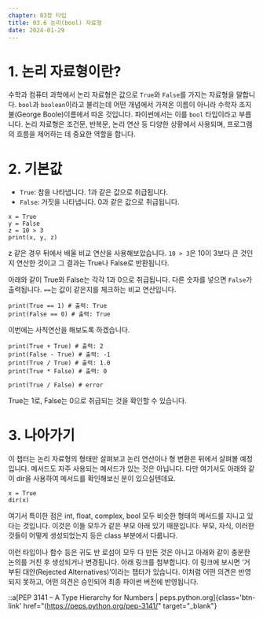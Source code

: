 ```yaml
---
chapter: 03장 타입
title: 03.6 논리(bool) 자료형
date: 2024-01-29
---
```


# 1. 논리 자료형이란?

수학과 컴퓨터 과학에서 논리 자료형은 값으로 `True`와 `False`를 가지는 자료형을 말합니다. `bool`과 `boolean`이라고 불리는데 어떤 개념에서 가져온 이름이 아니라 수학자 조지 불(George Boole)이름에서 따온 것입니다. 파이썬에서는 이를 `bool` 타입이라고 부릅니다. 논리 자료형은 조건문, 반복문, 논리 연산 등 다양한 상황에서 사용되며, 프로그램의 흐름을 제어하는 데 중요한 역할을 합니다.

# 2. **기본값**

- `True`: 참을 나타냅니다. 1과 같은 값으로 취급됩니다.
- `False`: 거짓을 나타냅니다. 0과 같은 값으로 취급됩니다.

```python-exec
x = True
y = False
z = 10 > 3
print(x, y, z)
```

z 같은 경우 뒤에서 배울 비교 연산을 사용해보았습니다. `10 > 3`은 10이 3보다 큰 것인지 연산한 것이고 그 결과는 True나 False로 반환됩니다.

아래와 같이 True와 False는 각각 1과 0으로 취급됩니다. 다른 숫자를 넣으면 `False`가 출력됩니다. `==`는 값이 같은지를 체크하는 비교 연산입니다.

```python-exec
print(True == 1) # 출력: True
print(False == 0) # 출력: True
```

이번에는 사칙연산을 해보도록 하겠습니다.

```python-exec
print(True + True) # 출력: 2
print(False - True) # 출력: -1
print(True / True) # 출력: 1.0
print(True * False) # 출력: 0
```

```python-exec
print(True / False) # error
```

True는 1로, False는 0으로 취급되는 것을 확인할 수 있습니다.

# 3. 나아가기

이 챕터는 논리 자료형의 형태만 살펴보고 논리 연산이나 형 변환은 뒤에서 살펴볼 예정입니다. 메서드도 자주 사용되는 메서드가 있는 것은 아닙니다. 다만 여기서도 아래와 같이 dir을 사용하여 메서드를 확인해보신 분이 있으실텐데요.

```python-exec
x = True
dir(x)
```

여기서 특이한 점은 int, float, complex, bool 모두 비슷한 형태의 메서드를 지니고 있다는 것입니다. 이것은 이들 모두가 같은 부모 아래 있기 때문입니다. 부모, 자식, 이러한 것들이 어떻게 생성되었는지 등은 class 부분에서 다룹니다.

이런 타입이나 함수 등은 귀도 반 로섬이 모두 다 만든 것은 아니고 아래와 같이 충분한 논의를 거친 후 생성되거나 변경됩니다. 아래 링크를 첨부합니다. 이 링크에 보시면 ‘거부된 대안(Rejected Alternatives)’이라는 챕터가 있습니다. 이처럼 어떤 의견은 반영되지 못하고, 어떤 의견은 승인되어 최종 파이썬 버전에 반영됩니다.

::a[PEP 3141 – A Type Hierarchy for Numbers | peps.python.org]{class='btn-link' href="(https://peps.python.org/pep-3141/" target="\_blank"}
